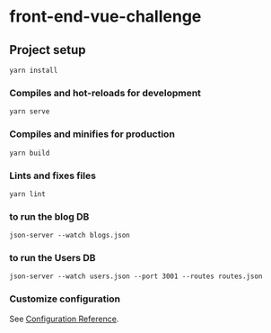 # front-end-vue-challenge

## Project setup
```
yarn install
```

### Compiles and hot-reloads for development
```
yarn serve
```

### Compiles and minifies for production
```
yarn build
```

### Lints and fixes files
```
yarn lint
```

### to run the blog DB
```
json-server --watch blogs.json
```

### to run the Users DB
```
json-server --watch users.json --port 3001 --routes routes.json
```

### Customize configuration
See [Configuration Reference](https://cli.vuejs.org/config/).
